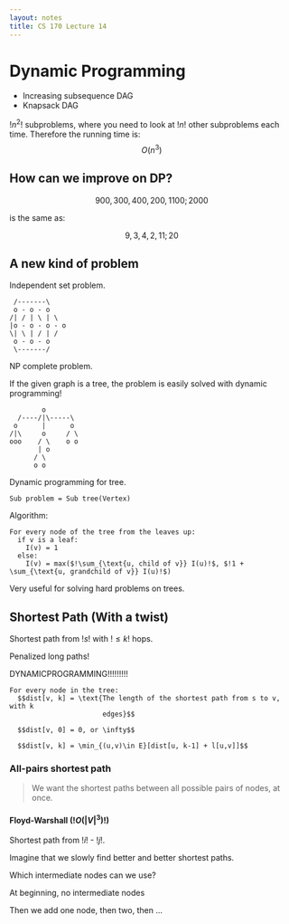 ```yaml
---
layout: notes
title: CS 170 Lecture 14
---
```


# Dynamic Programming

* Increasing subsequence DAG
* Knapsack DAG

$!n^2!$ subproblems, where you need to look at $!n!$ other subproblems each
time. Therefore the running time is: $$O(n^3)$$

## How can we improve on DP?

$$900,300,400,200,1100;2000$$

is the same as:

$$9,3,4,2,11;20$$


## A new kind of problem

Independent set problem.

     /-------\
     o - o - o
    /| / | \ | \
    |o - o - o - o
    \| \ | / | /
     o - o - o
     \-------/

NP complete problem.

If the given graph is a tree, the problem is easily solved with dynamic
programming!
     
            o
      /----/|\-----\
     o      |      o
    /|\     o     / \
    ooo    / \    o o
           | o
          / \
          o o

Dynamic programming for tree. 

    Sub problem = Sub tree(Vertex)

Algorithm:

    For every node of the tree from the leaves up:
      if v is a leaf:
        I(v) = 1
      else:
        I(v) = max($!\sum_{\text{u, child of v}} I(u)!$, $!1 + \sum_{\text{u, grandchild of v}} I(u)!$)


Very useful for solving hard problems on trees.

## Shortest Path (With a twist)

Shortest path from $!s!$ with $!\le k!$ hops.

Penalized long paths!

DYNAMICPROGRAMMING!!!!!!!!!

    For every node in the tree:
      $$dist[v, k] = \text{The length of the shortest path from s to v, with k
                           edges}$$

      $$dist[v, 0] = 0, or \infty$$

      $$dist[v, k] = \min_{(u,v)\in E}[dist[u, k-1] + l[u,v]]$$

### All-pairs shortest path

> We want the shortest paths between all possible pairs of nodes, at once.

#### Floyd-Warshall ($!O(|V|^3)!$)

Shortest path from $!i!$ - $!j!$.

Imagine that we slowly find better and better shortest paths.

Which intermediate nodes can we use?

At beginning, no intermediate nodes

Then we add one node, then two, then ...


